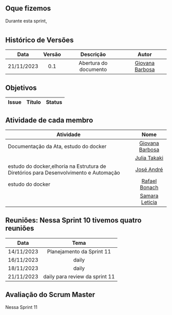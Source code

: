 ## Oque fizemos

Durante esta sprint,

#

## Histórico de Versões

| Data       | Versão | Descrição                                 | Autor             |
| :--------: | :----: | :--------------------:                    | :---------------: |
| 21/11/2023 |  0.1   | Abertura do documento                     | [Giovana Barbosa ](https://github.com/gio221) |

## Objetivos
|                            Issue                             |              Título               |                    Status                     |
| :----------------------------------------------------------: | :-------------------------------: | :-------------------------------------------------: |


## Atividade de cada membro
 Atividade        |                                                                           Nome                                                                            |
| ------------- | :-------------------------------------------------------------------------------------------------------------------------------------------------------: |
|Documentação da Ata, estudo do docker|                                                    [Giovana Barbosa ](https://github.com/gio221)                                                    |
|  |                                                    [Julia Takaki](https://github.com/juliatakaki)                                                    |
|estudo do docker,elhoria na Estrutura de Diretórios para Desenvolvimento e Automação|                [José André](https://github.com/joseandre25)                                                     |
| estudo do docker |                                                    [Rafael Bonach](https://github.com/RafaBonach)                                                    |
|   |                                                    [Samara Leticia](https://github.com/samarawwleticia)       |  


## Reuniões: Nessa Sprint 10 tivemos quatro reuniões

| Data       | Tema                             
| :---------:| :---------------------------------------------:      
| 14/11/2023 |  Planejamento da Sprint 11
| 16/11/2023 |  daily  
| 18/11/2023 |  daily 
| 21/11/2023 |  daily  para review da sprint 11

## Avaliação do Scrum Master

Nessa Sprint 11